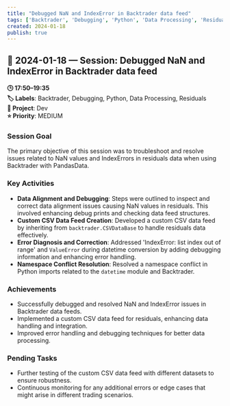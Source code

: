 ```yaml
---
title: "Debugged NaN and IndexError in Backtrader data feed"
tags: ['Backtrader', 'Debugging', 'Python', 'Data Processing', 'Residuals']
created: 2024-01-18
publish: true
---
```


## 📅 2024-01-18 — Session: Debugged NaN and IndexError in Backtrader data feed

**🕒 17:50–19:35**  
**🏷️ Labels**: Backtrader, Debugging, Python, Data Processing, Residuals  
**📂 Project**: Dev  
**⭐ Priority**: MEDIUM  


### Session Goal
The primary objective of this session was to troubleshoot and resolve issues related to NaN values and IndexErrors in residuals data when using Backtrader with PandasData.

### Key Activities
- **Data Alignment and Debugging**: Steps were outlined to inspect and correct data alignment issues causing NaN values in residuals. This involved enhancing debug prints and checking data feed structures.
- **Custom CSV Data Feed Creation**: Developed a custom CSV data feed by inheriting from `backtrader.CSVDataBase` to handle residuals data effectively.
- **Error Diagnosis and Correction**: Addressed 'IndexError: list index out of range' and `ValueError` during datetime conversion by adding debugging information and enhancing error handling.
- **Namespace Conflict Resolution**: Resolved a namespace conflict in Python imports related to the `datetime` module and Backtrader.

### Achievements
- Successfully debugged and resolved NaN and IndexError issues in Backtrader data feeds.
- Implemented a custom CSV data feed for residuals, enhancing data handling and integration.
- Improved error handling and debugging techniques for better data processing.

### Pending Tasks
- Further testing of the custom CSV data feed with different datasets to ensure robustness.
- Continuous monitoring for any additional errors or edge cases that might arise in different trading scenarios.
